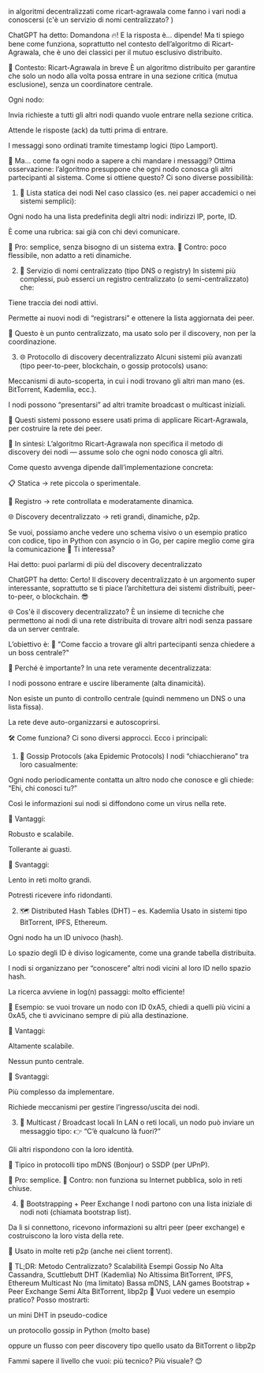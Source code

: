 in algoritmi decentralizzati come ricart-agrawala come fanno i vari nodi a conoscersi (c'è un servizio di nomi centralizzato? )


ChatGPT ha detto:
Domandona 🔥! E la risposta è… dipende! Ma ti spiego bene come funziona, soprattutto nel contesto dell’algoritmo di Ricart-Agrawala, che è uno dei classici per il mutuo esclusivo distribuito.

🧠 Contesto: Ricart-Agrawala in breve
È un algoritmo distribuito per garantire che solo un nodo alla volta possa entrare in una sezione critica (mutua esclusione), senza un coordinatore centrale.

Ogni nodo:

Invia richieste a tutti gli altri nodi quando vuole entrare nella sezione critica.

Attende le risposte (ack) da tutti prima di entrare.

I messaggi sono ordinati tramite timestamp logici (tipo Lamport).

🤔 Ma… come fa ogni nodo a sapere a chi mandare i messaggi?
Ottima osservazione: l’algoritmo presuppone che ogni nodo conosca gli altri partecipanti al sistema. Come si ottiene questo? Ci sono diverse possibilità:

1. 🔐 Lista statica dei nodi
Nel caso classico (es. nei paper accademici o nei sistemi semplici):

Ogni nodo ha una lista predefinita degli altri nodi: indirizzi IP, porte, ID.

È come una rubrica: sai già con chi devi comunicare.

📌 Pro: semplice, senza bisogno di un sistema extra.
📌 Contro: poco flessibile, non adatto a reti dinamiche.

2. 📛 Servizio di nomi centralizzato (tipo DNS o registry)
In sistemi più complessi, può esserci un registro centralizzato (o semi-centralizzato) che:

Tiene traccia dei nodi attivi.

Permette ai nuovi nodi di “registrarsi” e ottenere la lista aggiornata dei peer.

📌 Questo è un punto centralizzato, ma usato solo per il discovery, non per la coordinazione.

3. 🌐 Protocollo di discovery decentralizzato
Alcuni sistemi più avanzati (tipo peer-to-peer, blockchain, o gossip protocols) usano:

Meccanismi di auto-scoperta, in cui i nodi trovano gli altri man mano (es. BitTorrent, Kademlia, ecc.).

I nodi possono “presentarsi” ad altri tramite broadcast o multicast iniziali.

📌 Questi sistemi possono essere usati prima di applicare Ricart-Agrawala, per costruire la rete dei peer.

🔑 In sintesi:
L’algoritmo Ricart-Agrawala non specifica il metodo di discovery dei nodi — assume solo che ogni nodo conosca gli altri.

Come questo avvenga dipende dall’implementazione concreta:

📋 Statica → rete piccola o sperimentale.

📍 Registro → rete controllata e moderatamente dinamica.

🌐 Discovery decentralizzato → reti grandi, dinamiche, p2p.

Se vuoi, possiamo anche vedere uno schema visivo o un esempio pratico con codice, tipo in Python con asyncio o in Go, per capire meglio come gira la comunicazione 🔄
Ti interessa?







Hai detto:
puoi parlarmi di più del discovery decentralizzato


ChatGPT ha detto:
Certo! Il discovery decentralizzato è un argomento super interessante, soprattutto se ti piace l’architettura dei sistemi distribuiti, peer-to-peer, o blockchain. 😎

🌐 Cos'è il discovery decentralizzato?
È un insieme di tecniche che permettono ai nodi di una rete distribuita di trovare altri nodi senza passare da un server centrale.

L’obiettivo è:
🧭 "Come faccio a trovare gli altri partecipanti senza chiedere a un boss centrale?"

🔄 Perché è importante?
In una rete veramente decentralizzata:

I nodi possono entrare e uscire liberamente (alta dinamicità).

Non esiste un punto di controllo centrale (quindi nemmeno un DNS o una lista fissa).

La rete deve auto-organizzarsi e autoscoprirsi.

🛠️ Come funziona?
Ci sono diversi approcci. Ecco i principali:

1. 🎯 Gossip Protocols (aka Epidemic Protocols)
I nodi “chiacchierano” tra loro casualmente:

Ogni nodo periodicamente contatta un altro nodo che conosce e gli chiede: “Ehi, chi conosci tu?”

Così le informazioni sui nodi si diffondono come un virus nella rete.

📌 Vantaggi:

Robusto e scalabile.

Tollerante ai guasti.

📌 Svantaggi:

Lento in reti molto grandi.

Potresti ricevere info ridondanti.

2. 🗺️ Distributed Hash Tables (DHT) – es. Kademlia
Usato in sistemi tipo BitTorrent, IPFS, Ethereum.

Ogni nodo ha un ID univoco (hash).

Lo spazio degli ID è diviso logicamente, come una grande tabella distribuita.

I nodi si organizzano per “conoscere” altri nodi vicini al loro ID nello spazio hash.

La ricerca avviene in log(n) passaggi: molto efficiente!

📌 Esempio: se vuoi trovare un nodo con ID 0xA5, chiedi a quelli più vicini a 0xA5, che ti avvicinano sempre di più alla destinazione.

📌 Vantaggi:

Altamente scalabile.

Nessun punto centrale.

📌 Svantaggi:

Più complesso da implementare.

Richiede meccanismi per gestire l’ingresso/uscita dei nodi.

3. 📣 Multicast / Broadcast locali
In LAN o reti locali, un nodo può inviare un messaggio tipo:
👉 “C’è qualcuno là fuori?”

Gli altri rispondono con la loro identità.

📌 Tipico in protocolli tipo mDNS (Bonjour) o SSDP (per UPnP).

📌 Pro: semplice.
📌 Contro: non funziona su Internet pubblica, solo in reti chiuse.

4. 🧩 Bootstrapping + Peer Exchange
I nodi partono con una lista iniziale di nodi noti (chiamata bootstrap list).

Da lì si connettono, ricevono informazioni su altri peer (peer exchange) e costruiscono la loro vista della rete.

📌 Usato in molte reti p2p (anche nei client torrent).

🧠 TL;DR:
Metodo	Centralizzato?	Scalabilità	Esempi
Gossip	No	Alta	Cassandra, Scuttlebutt
DHT (Kademlia)	No	Altissima	BitTorrent, IPFS, Ethereum
Multicast	No (ma limitato)	Bassa	mDNS, LAN games
Bootstrap + Peer Exchange	Semi	Alta	BitTorrent, libp2p
👀 Vuoi vedere un esempio pratico?
Posso mostrarti:

un mini DHT in pseudo-codice

un protocollo gossip in Python (molto base)

oppure un flusso con peer discovery tipo quello usato da BitTorrent o libp2p

Fammi sapere il livello che vuoi: più tecnico? Più visuale? 😊